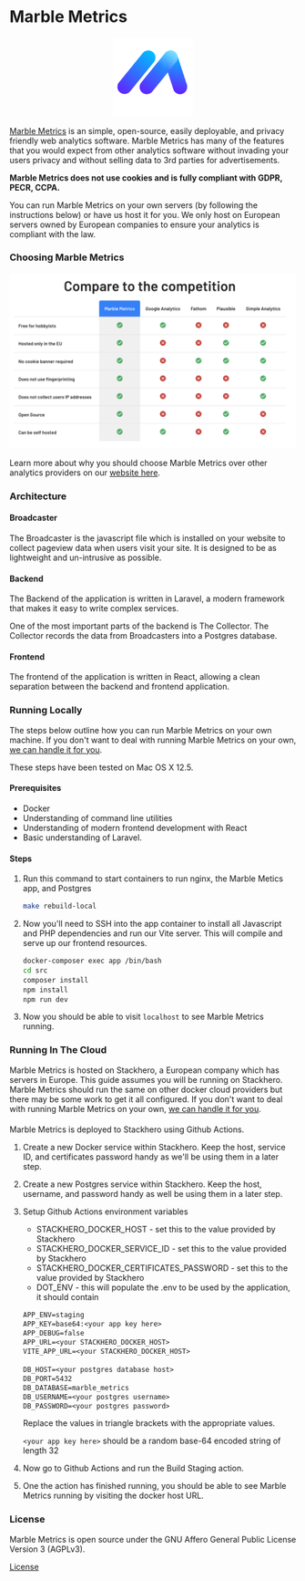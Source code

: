 # Marble Metrics

<p align="center">
    <a href="https://marblemetrics.com/">
        <img src="https://raw.githubusercontent.com/MarbleMetrics/MarbleMetrics/master/src/public/images/logo.svg" width="140px" />
    </a>
</p>

[Marble Metrics](https://marblemetrics.com) is an simple, open-source, easily deployable, and privacy friendly web analytics software. Marble Metrics has many of the features that you would expect from other analytics software without invading your users privacy and without selling data to 3rd parties for advertisements. 

**Marble Metrics does not use cookies and is fully compliant with GDPR, PECR, CCPA.**

You can run Marble Metrics on your own servers (by following the instructions below) or have us host it for you. We only host on European servers owned by European companies to ensure your analytics is compliant with the law.  

### Choosing Marble Metrics
![](src/public/images/readme/comparison.png)  

Learn more about why you should choose Marble Metrics over other analytics providers on our [website here](https://marblemetrics.com).

### Architecture

#### Broadcaster
The Broadcaster is the javascript file which is installed on your website to collect pageview data when users visit your site. It is designed to be as lightweight and un-intrusive as possible.

#### Backend
The Backend of the application is written in Laravel, a modern framework that makes it easy to write complex services.

One of the most important parts of the backend is The Collector. The Collector records the data from Broadcasters into a Postgres database.

#### Frontend
The frontend of the application is written in React, allowing a clean separation between the backend and frontend application.

### Running Locally
The steps below outline how you can run Marble Metrics on your own machine. If you don't want to deal with running Marble Metrics on your own, [we can handle it for you](https://marblemetrics.com).

These steps have been tested on Mac OS X 12.5.

#### Prerequisites
* Docker
* Understanding of command line utilities
* Understanding of modern frontend development with React
* Basic understanding of Laravel.

#### Steps
1. Run this command to start containers to run nginx, the Marble Metics app, and Postgres
    ```bash
    make rebuild-local
    ```
2. Now you'll need to SSH into the app container to install all Javascript and PHP dependencies and run our Vite server. This will compile and serve up our frontend resources.
    ```bash
    docker-composer exec app /bin/bash
    cd src
    composer install
    npm install
    npm run dev
    ```
3. Now you should be able to visit `localhost` to see Marble Metrics running.

### Running In The Cloud
Marble Metrics is hosted on Stackhero, a European company which has servers in Europe. This guide assumes you will be running on Stackhero. Marble Metrics should run the same on other docker cloud providers but there may be some work to get it all configured. If you don't want to deal with running Marble Metrics on your own, [we can handle it for you](https://marblemetrics.com).

#### 
Marble Metrics is deployed to Stackhero using Github Actions.

1. Create a new Docker service within Stackhero. Keep the host, service ID, and certificates password handy as we'll be using them in a later step.

2. Create a new Postgres service within Stackhero. Keep the host, username, and password handy as well be using them in a later step.

3. Setup Github Actions environment variables
    * STACKHERO_DOCKER_HOST - set this to the value provided by Stackhero
    * STACKHERO_DOCKER_SERVICE_ID - set this to the value provided by Stackhero
    * STACKHERO_DOCKER_CERTIFICATES_PASSWORD - set this to the value provided by Stackhero
    * DOT_ENV - this will populate the .env to be used by the application, it should contain
    ```
    APP_ENV=staging
    APP_KEY=base64:<your app key here>
    APP_DEBUG=false
    APP_URL=<your STACKHERO_DOCKER_HOST>
    VITE_APP_URL=<your STACKHERO_DOCKER_HOST>
    
    DB_HOST=<your postgres database host>
    DB_PORT=5432
    DB_DATABASE=marble_metrics
    DB_USERNAME=<your postgres username>
    DB_PASSWORD=<your postgres password>
    ```
    Replace the values in triangle brackets with the appropriate values.
   
    `<your app key here>` should be a random base-64 encoded string of length 32
     
3. Now go to Github Actions and run the Build Staging action.
4. One the action has finished running, you should be able to see Marble Metrics running by visiting the docker host URL.         

### License
Marble Metrics is open source under the GNU Affero General Public License Version 3 (AGPLv3).

[License](LICENSE.md)